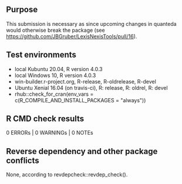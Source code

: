 ## Purpose
This submission is necessary as since upcoming changes in quanteda would otherwise break the package (see https://github.com/JBGruber/LexisNexisTools/pull/16).

## Test environments
* local Kubuntu 20.04, R version 4.0.3
* local Windows 10, R version 4.0.3
* win-builder.r-project.org, R-release, R-oldrelease, R-devel
* Ubuntu Xenial 16.04 (on travis-ci), R: release, R: oldrel, R: devel
* rhub::check_for_cran(env_vars = c(R_COMPILE_AND_INSTALL_PACKAGES = "always"))

## R CMD check results
0 ERRORs | 0 WARNINGs | 0 NOTEs

## Reverse dependency and other package conflicts

None, according to revdepcheck::revdep_check().